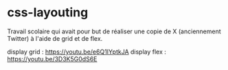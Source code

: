 # css-layouting

Travail scolaire qui avait pour but de réaliser une copie de X (anciennement Twitter) à l'aide de grid et de flex.

display grid : https://youtu.be/e6Q1IYptkJA
display flex : https://youtu.be/3D3K5G0dS6E
